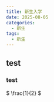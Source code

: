 ```yaml
---
title: 新生入学
date: 2025-08-05
categories:
  - 新生
tags:
  - 新生
---
```

## test

### test

$ \frac{1}{2} $